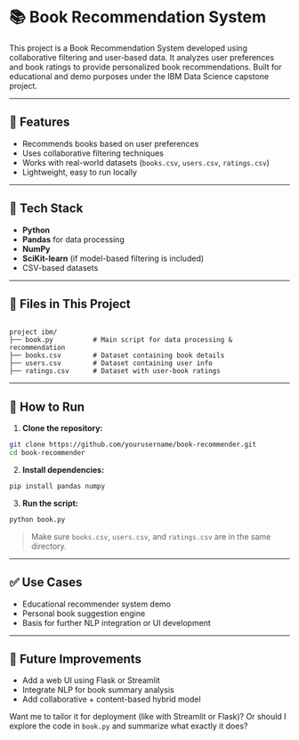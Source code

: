 # 📚 Book Recommendation System

This project is a Book Recommendation System developed using collaborative filtering and user-based data. It analyzes user preferences and book ratings to provide personalized book recommendations. Built for educational and demo purposes under the IBM Data Science capstone project.

---

## 🚀 Features

- Recommends books based on user preferences
- Uses collaborative filtering techniques
- Works with real-world datasets (`books.csv`, `users.csv`, `ratings.csv`)
- Lightweight, easy to run locally

---

## 🧩 Tech Stack

- **Python**
- **Pandas** for data processing
- **NumPy**
- **SciKit-learn** (if model-based filtering is included)
- CSV-based datasets

---

## 📁 Files in This Project

```

project ibm/
├── book.py          # Main script for data processing & recommendation
├── books.csv        # Dataset containing book details
├── users.csv        # Dataset containing user info
├── ratings.csv      # Dataset with user-book ratings

````

---

## 🔧 How to Run

1. **Clone the repository:**
```bash
git clone https://github.com/yourusername/book-recommender.git
cd book-recommender
````

2. **Install dependencies:**

```bash
pip install pandas numpy
```

3. **Run the script:**

```bash
python book.py
```

> Make sure `books.csv`, `users.csv`, and `ratings.csv` are in the same directory.

---

## ✅ Use Cases

* Educational recommender system demo
* Personal book suggestion engine
* Basis for further NLP integration or UI development

---

## 📌 Future Improvements

* Add a web UI using Flask or Streamlit
* Integrate NLP for book summary analysis
* Add collaborative + content-based hybrid model

Want me to tailor it for deployment (like with Streamlit or Flask)? Or should I explore the code in `book.py` and summarize what exactly it does?
```
